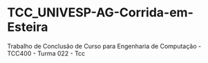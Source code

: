 # TCC_UNIVESP-AG-Corrida-em-Esteira
Trabalho de Conclusão de Curso para Engenharia de Computação - TCC400 - Turma 022 - Tcc
